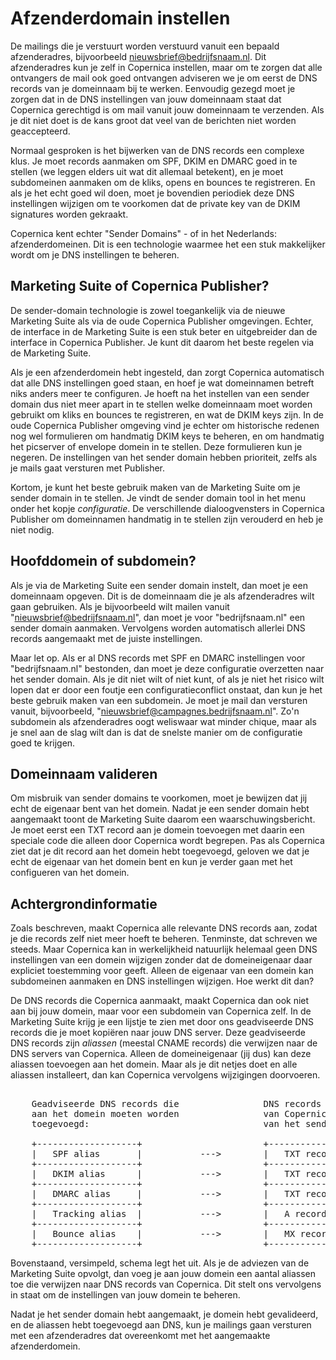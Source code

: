 Afzenderdomain instellen
========================

De mailings die je verstuurt worden verstuurd vanuit een bepaald afzenderadres,
bijvoorbeeld nieuwsbrief@bedrijfsnaam.nl. Dit afzenderadres kun je zelf in 
Copernica instellen, maar om te zorgen dat alle ontvangers de mail ook goed 
ontvangen adviseren we je om eerst de DNS records van je domeinnaam bij te werken. 
Eenvoudig gezegd moet je zorgen dat in de DNS instellingen van jouw domeinnaam
staat dat Copernica gerechtigd is om mail vanuit jouw domeinnaam te verzenden. Als je 
dit niet doet is de kans groot dat veel van de berichten niet worden geaccepteerd.

Normaal gesproken is het bijwerken van de DNS records een complexe klus. Je
moet records aanmaken om SPF, DKIM en DMARC goed in te stellen (we leggen elders
uit wat dit allemaal betekent), en je moet subdomeinen aanmaken om de kliks,
opens en bounces te registreren. En als je het echt goed wil doen, moet je
bovendien periodiek deze DNS instellingen wijzigen om te voorkomen dat de
private key van de DKIM signatures worden gekraakt.

Copernica kent echter "Sender Domains" - of in het Nederlands: afzenderdomeinen.
Dit is een technologie waarmee het een stuk makkelijker wordt om je DNS
instellingen te beheren.


Marketing Suite of Copernica Publisher?
---------------------------------------

De sender-domain technologie is zowel toegankelijk via de nieuwe Marketing Suite
als via de oude Copernica Publisher omgevingen. Echter, de interface in de 
Marketing Suite is een stuk beter en uitgebreider dan de interface in 
Copernica Publisher. Je kunt dit daarom het beste regelen via de Marketing Suite.

Als je een afzenderdomein hebt ingesteld, dan zorgt Copernica automatisch
dat alle DNS instellingen goed staan, en hoef je wat domeinnamen betreft niks
anders meer te configuren. Je hoeft na het instellen van een sender domain dus 
niet meer apart in te stellen welke domeinnaam moet worden gebruikt om kliks en 
bounces te registreren, en wat de DKIM keys zijn. In de oude Copernica Publisher 
omgeving vind je echter om historische redenen nog wel formulieren om handmatig 
DKIM keys te beheren, en om handmatig het picserver of envelope domein in te stellen. 
Deze formulieren kun je negeren. De instellingen van het sender domain hebben 
prioriteit, zelfs als je mails gaat versturen met Publisher.

Kortom, je kunt het beste gebruik maken van de Marketing Suite om je sender
domain in te stellen. Je vindt de sender domain tool in het menu onder het
kopje *configuratie*. De verschillende dialoogvensters in Copernica Publisher 
om domeinnamen handmatig in te stellen zijn verouderd en heb je niet nodig.


Hoofddomein of subdomein?
-------------------------

Als je via de Marketing Suite een sender domain instelt, dan moet je een
domeinnaam opgeven. Dit is de domeinnaam die je als afzenderadres wilt gaan
gebruiken. Als je bijvoorbeeld wilt mailen vanuit "nieuwsbrief@bedrijfsnaam.nl", 
dan moet je voor "bedrijfsnaam.nl" een sender domain aanmaken. Vervolgens
worden automatisch allerlei DNS records aangemaakt met de juiste instellingen.

Maar let op. Als er al DNS records met SPF en DMARC instellingen
voor "bedrijfsnaam.nl" bestonden, dan moet je deze configuratie overzetten
naar het sender domain. Als je dit niet wilt of niet kunt, of als je niet het risico
wilt lopen dat er door een foutje een configuratieconflict onstaat, dan kun
je het beste gebruik maken van een subdomein. Je moet je mail dan versturen
vanuit, bijvoorbeeld, "nieuwsbrief@campagnes.bedrijfsnaam.nl". Zo'n subdomein 
als afzenderadres oogt weliswaar wat minder chique, maar als je snel aan de slag 
wilt dan is dat de snelste manier om de configuratie goed te krijgen. 


Domeinnaam valideren
--------------------

Om misbruik van sender domains te voorkomen, moet je bewijzen dat jij echt de 
eigenaar bent van het domein. Nadat je een sender domain hebt aangemaakt toont de Marketing Suite
daarom een waarschuwingsbericht. Je moet eerst een TXT record aan je domein
toevoegen met daarin een speciale code die alleen door Copernica wordt begrepen. 
Pas als Copernica ziet dat je dit record aan het domein hebt toegevoegd, geloven
we dat je echt de eigenaar van het domein bent en kun je verder gaan met
het configueren van het domein.


Achtergrondinformatie
---------------------

Zoals beschreven, maakt Copernica alle relevante DNS records aan, zodat je
die records zelf niet meer hoeft te beheren. Tenminste, dat schreven we steeds.
Maar Copernica kan in werkelijkheid natuurlijk helemaal geen DNS instellingen 
van een domein wijzigen zonder dat de domeineigenaar daar expliciet toestemming
voor geeft. Alleen de eigenaar van een domein kan subdomeinen aanmaken en DNS
instellingen wijzigen. Hoe werkt dit dan?

De DNS records die Copernica aanmaakt, maakt Copernica dan ook niet aan bij 
jouw domein, maar voor een subdomein van Copernica zelf. In de Marketing Suite 
krijg je een lijstje te zien met door ons geadviseerde DNS records die je moet
kopiëren naar jouw DNS server. Deze geadviseerde DNS records zijn *aliassen* (meestal CNAME 
records) die verwijzen naar de DNS servers van Copernica. Alleen de domeineigenaar
(jij dus) kan deze aliassen toevoegen aan het domein. Maar als je dit netjes
doet en alle aliassen installeert, dan kan Copernica vervolgens wijzigingen
doorvoeren.

<pre>

    Geadviseerde DNS records die                DNS records op de server
    aan het domein moeten worden                van Copernica, met instellingen
    toegevoegd:                                 van het sender domain:

    +-------------------+                       +-------------------+
    |   SPF alias       |           --->        |   TXT record      |
    +-------------------+                       +-------------------+
    |   DKIM alias      |           --->        |   TXT record      |
    +-------------------+                       +-------------------+
    |   DMARC alias     |           --->        |   TXT record      |
    +-------------------+                       +-------------------+
    |   Tracking alias  |           --->        |   A record(s)     |
    +-------------------+                       +-------------------+
    |   Bounce alias    |           --->        |   MX record(s)    |
    +-------------------+                       +-------------------+
</pre>

Bovenstaand, versimpeld, schema legt het uit. Als je de adviezen van de 
Marketing Suite opvolgt, dan voeg je aan jouw domein een aantal aliassen toe 
die verwijzen naar DNS records van Copernica. Dit stelt ons vervolgens in staat 
om de instellingen van jouw domein te beheren.

Nadat je het sender domain hebt aangemaakt, je domein hebt gevalideerd, en
de aliassen hebt toegevoegd aan DNS, kun je mailings gaan versturen met een 
afzenderadres dat overeenkomt met het aangemaakte afzenderdomein.
